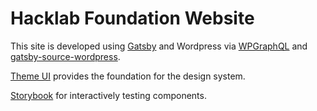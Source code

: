 # Hacklab Foundation Website

This site is developed using [Gatsby](https://github.com/gatsbyjs/gatsby) and Wordpress via [WPGraphQL](https://github.com/wp-graphql/wp-graphql) and [gatsby-source-wordpress](https://www.gatsbyjs.com/plugins/gatsby-source-wordpress/).

[Theme UI](https://theme-ui.com/) provides the foundation for the design system.

[Storybook](https://storybook.js.org/) for interactively testing components.
